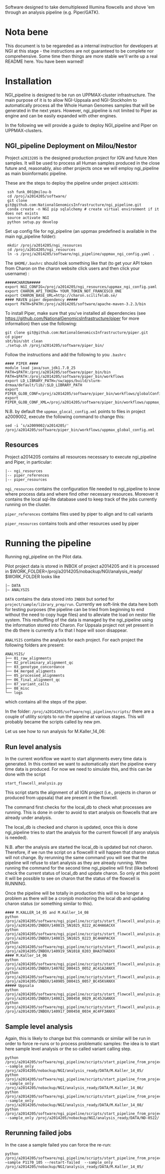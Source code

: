 Software designed to take demultiplexed Illumina flowcells and shove 'em through an analysis pipeline (e.g. Piper/GATK).

Nota bene
=========
This document is to be regareded as a internal instruction for developers at NGI at this stage - the instructions are not guaranteed to be complete nor comprehensive. Some time then things are more stable we'll write up a real README here. You have been warned!

Installation
============

NGI_pipeline is designed to be run on UPPMAX-cluster infrastructure. The main purpose of it is to allow  NGI-Uppsala and NGI-Stockholm to automatically process all the Whole Human Genomes samples that will be generated in the next years. However, ngi_pipeline is not limited to Piper as engine and can be easily expanded with other engines.

In the following we will provide a guide to deploy NGI_pipeline and Piper on UPPMAX-clusters.

NGI_pipeline Deployment on Milou/Nestor
-----------

Project `a2013205` is the designed production project for IGN and future Xten samples. It will be used to process all Human samples produced in the close future and, reasonably, also other projects once we will employ ngi_pipeline as main bioinformatic pipeline.

These are the steps to deploy the pipeline under project `a2014205`:
     
     ssh funk_001@milou-b
     cd /proj/a2014205/software/
     git clone git@github.com:NationalGenomicsInfrastructure/ngi_pipeline.git
     conda create -n NGI pip sqlalchemy # create virtual environment if it does not exists
     source activate NGI
     python setup.py develop

Set up config file for ngi_pipeline (an uppmax predefined is available in the main ngi_pipeline folder):

     mkdir /proj/a2014205/ngi_resources
     cd /proj/a2014205/ngi_resources
     ln -s /proj/a2014205/software/ngi_pipeline/uppmax_ngi_config.yaml .


The `$HOME/.bashrc` should look something like that (to get your API token from Charon on the charon website click users and then click your username) :


    #####CHARON#####
    export NGI_CONFIG=/proj/a2014205/ngi_resources/uppmax_ngi_config.yaml 
    export CHARON_API_TOKEN= YOUR_TOKEN_NOT_FRANCESCO_ONE
    export CHARON_BASE_URL=http://charon.scilifelab.se/
    #### MAVEN piper dependency #####
    export PATH=$PATH:/proj/a2014205/software/apache-maven-3.2.3/bin


To install Piper, make sure that you've installed all dependencies (see https://github.com/NationalGenomicsInfrastructure/piper for more information) then use the following:

    git clone git@github.com:NationalGenomicsInfrastructure/piper.git
    cd piper
    sbt/bin/sbt clean
    ./setup.sh /proj/a2014205/software/piper_bin/

Follow the instructions and add the following to you `.bashrc`

    #### PIPER ####
    module load java/sun_jdk1.7.0_25
    PATH=$PATH:/proj/a2014205/software/piper_bin/bin
    PATH=$PATH:/proj/a2014205/software/piper_bin/workflows
    export LD_LIBRARY_PATH=/sw/apps/build/slurm-drmaa/default/lib/:$LD_LIBRARY_PATH
    export PIPER_GLOB_CONF=/proj/a2014205/software/piper_bin/workflows/globalConfig.sh
    export PIPER_GLOB_CONF_XML=/proj/a2014205/software/piper_bin/workflows/uppmax_global_config.xml

N.B. by default the `uppmax_glocal_config.xml` points to files in project a2009002, execute the following command to change this:

    sed -i ’s/a2009002/a2014205/' /proj/a2014205/software/piper_bin/workflows/uppmax_global_config.xml


Resources
-----------
Project a2014205 contains all resources necessary to execute ngi_pipeline and Piper, in particular:


    |-- ngi_resources
    |-- piper_references
    |-- piper_resources


`ngi_resources` contains the configuration file needed to ngi_pipeline to know where process data and where find other necessary resources. Moreover it contains the local sql-lite database used to keep track of the jobs currently running on the cluster.

`piper_references` contains files used by piper to align and to call variants

`piper_resources` contains tools and other resources used by piper


Running the pipeline
============

Running ngi_pipeline on the Pilot data. 

Pilot project data is stored in INBOX of project a2014205 and it is processed in $WORK_FOLDER=/proj/a2014205/nobackup/NGI/analysis_ready/
$WORK_FOLDER looks like

    |— DATA 
    |— ANALYSIS

`DATA` contains the data stored into `INBOX` but sorted for `project/sample/library_prep/run`. Currently we soft-link the data here both for testing purposes (the pipeline can be tried from beginning to end without the need to copy huge files) and  to alleviate the load on nestor file system. This reshuffling of the data is managed by the ngi_pipeline using the information stored into Charon. For Uppsala project not yet present in the db there is currently a fix that I hope will soon disappear.

`ANALYSIS` contains the analysis for each project. For each project the following folders are present:

    ANALYSIS/
    ├── 01_raw_alignments
    ├── 02_preliminary_alignment_qc
    ├── 03_genotype_concordance
    ├── 04_merged_aligments
    ├── 05_processed_alignments
    ├── 06_final_alignment_qc
    ├── 07_variant_calls
    ├── 08_misc
    └── logs

which contains all the steps of the piper.

In the folder: `/proj/a2014205/software/ngi_pipeline/scripts/` there are a couple of utility scripts to run the pipeline at various stages. This will probably became the scripts called by new pm.

Let us see how to run analysis for M.Kaller_14_06:

Run level analysis
-----------

In the current workflow we want to start alignments every time data is generated. In this context we want to automatically start the pipeline every time data is produced. 
For now we need to simulate this, and this can be done with the script

    start_flowcell_analysis.py

This script starts the alignment of all IGN project (i.e., projects in charon or produced from uppsala) that are present in the flowcell.

The command first checks for the local_db to check what processes are running. This is done in order to avoid to start analysis on flowcells that are already under analysis.

The local_db is checked and charon is updated, once this is done ngi_pipeline tries to start the analysis for the current flowcell (if any analysis is needed). 

N.B. after the analysis are started the local_db is updated but not charon. Therefore, if we run the script on a flowcelll it will happen that charon status will not change. By rerunning the same command you will see that the pipeline will refuse to start analysis as they are already running. When running the command for the second time ngi_pipeline will first (like before) check the current status of local_db and update charon. So only at this point it will be possible to see on charon that the status of the flowcell is RUNNING.

Once the pipeline will be totally in production this will no be longer a problem as there will be a cronjob monitoring the local db and updating charon status (or something similar to this).

    #### M.KALLER_14_05 and M.Kaller_14_08
    python /proj/a2014205/software/ngi_pipeline/scripts/start_flowcell_analysis.py /proj/a2014205/INBOX/140815_SN1025_0222_AC4HA6ACXX
    python  /proj/a2014205/software/ngi_pipeline/scripts/start_flowcell_analysis.py /proj/a2014205/INBOX/140815_SN1025_0223_BC4HAPACXX
    python  /proj/a2014205/software/ngi_pipeline/scripts/start_flowcell_analysis.py  /proj/a2014205/INBOX/140919_SN1018_0203_BHA3THADXX
    #### M.Kaller_14_06
    python  /proj/a2014205/software/ngi_pipeline/scripts/start_flowcell_analysis.py /proj/a2014205/INBOX/140702_D00415_0052_AC41A2ANXX
    python  /proj/a2014205/software/ngi_pipeline/scripts/start_flowcell_analysis.py  /proj/a2014205/INBOX/140905_D00415_0057_BC45KVANXX
    ##### Uppsala
    python  /proj/a2014205/software/ngi_pipeline/scripts/start_flowcell_analysis.py /proj/a2014205/INBOX/140821_D00458_0029_AC45JGANXX
    python  /proj/a2014205/software/ngi_pipeline/scripts/start_flowcell_analysis.py  /proj/a2014205/INBOX/140917_D00458_0034_AC4FF3ANXX


Sample level analysis
----------------------
Again, this is likely to change but this commands or similar will be run in order to force re-runs or to process problematic samples: the idea is to start here sample level analysis 
or the so called variant calling step. 

    python /proj/a2014205/software/ngi_pipeline/scripts/start_pipeline_from_project.py --sample_only /proj/a2014205/nobackup/NGI/analysis_ready/DATA/M.Kaller_14_05/
    python /proj/a2014205/software/ngi_pipeline/scripts/start_pipeline_from_project.py --sample_only /proj/a2014205/nobackup/NGI/analysis_ready/DATA/M.Kaller_14_06/
    python /proj/a2014205/software/ngi_pipeline/scripts/start_pipeline_from_project.py --sample_only /proj/a2014205/nobackup/NGI/analysis_ready/DATA/M.Kaller_14_08/
    python /proj/a2014205/software/ngi_pipeline/scripts/start_pipeline_from_project.py --sample_only /proj/a2014205/nobackup/NGI/analysis_ready/DATA/ND-0522/

Rerunning failed jobs
---------------------
In the case a sample failed you can force the re-run:

    python /proj/a2014205/software/ngi_pipeline/scripts/start_pipeline_from_project.py —sample P1170_105 --restart-failed  --sample_only /proj/a2014205/nobackup/NGI/analysis_ready/DATA/M.Kaller_14_05/
    

